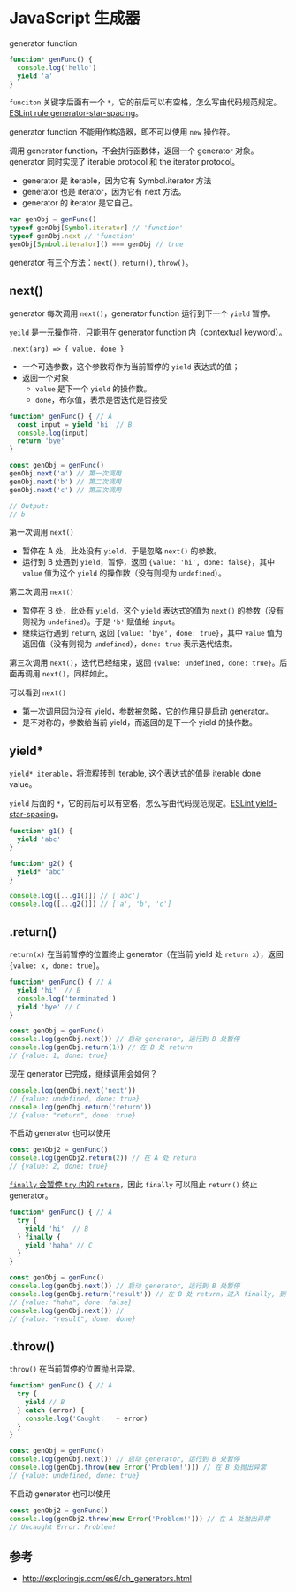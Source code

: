 # JavaScript 生成器

generator function

```js
function* genFunc() {
  console.log('hello')
  yield 'a'
}
```

`funciton` 关键字后面有一个 `*`，它的前后可以有空格，怎么写由代码规范规定。[ESLint rule generator-star-spacing](http://eslint.org/docs/rules/generator-star-spacing)。

generator function 不能用作构造器，即不可以使用 `new` 操作符。

调用 generator function，不会执行函数体，返回一个 generator 对象。generator 同时实现了 iterable protocol 和 the iterator protocol。

- generator 是 iterable，因为它有 Symbol.iterator 方法
- generator 也是 iterator，因为它有 next 方法。
- generator 的 iterator 是它自己。

```js
var genObj = genFunc()
typeof genObj[Symbol.iterator] // 'function'
typeof genObj.next // 'function'
genObj[Symbol.iterator]() === genObj // true
```

generator 有三个方法：`next()`, `return()`, `throw()`。

## next()

generator 每次调用 `next()`，generator function 运行到下一个 `yield` 暂停。

`yeild` 是一元操作符，只能用在 generator function 内（contextual keyword）。

`.next(arg) => { value, done }`

- 一个可选参数，这个参数将作为当前暂停的 `yield` 表达式的值；
- 返回一个对象
  - `value` 是下一个 `yield` 的操作数。
  - `done`，布尔值，表示是否迭代是否接受

```js
function* genFunc() { // A
  const input = yield 'hi' // B
  console.log(input)
  return 'bye'
}

const genObj = genFunc()
genObj.next('a') // 第一次调用
genObj.next('b') // 第二次调用
genObj.next('c') // 第三次调用

// Output:
// b
```

第一次调用 `next()`

- 暂停在 A 处，此处没有 `yield`，于是忽略 `next()` 的参数。
- 运行到 B 处遇到 `yield`，暂停，返回 `{value: 'hi', done: false}`，其中 `value` 值为这个 `yield` 的操作数（没有则视为 `undefined`）。

第二次调用 `next()`

- 暂停在 B 处，此处有 `yield`，这个 `yield` 表达式的值为 `next()` 的参数（没有则视为 `undefined`）。于是 `'b'` 赋值给 `input`。
- 继续运行遇到 `return`, 返回 `{value: 'bye', done: true}`，其中 `value` 值为返回值（没有则视为 `undefined`），`done: true` 表示迭代结束。

第三次调用 `next()`，迭代已经结束，返回 `{value: undefined, done: true}`。后面再调用 `next()`，同样如此。

可以看到 `next()`

- 第一次调用因为没有 yield，参数被忽略，它的作用只是启动 generator。
- 是不对称的，参数给当前 yield，而返回的是下一个 yield 的操作数。

## yield*

`yield* iterable`，将流程转到 iterable, 这个表达式的值是 iterable done value。

`yield` 后面的 `*`，它的前后可以有空格，怎么写由代码规范规定。[ESLint yield-star-spacing](http://eslint.org/docs/rules/yield-star-spacing)。

```js
function* g1() {
  yield 'abc'
}

function* g2() {
  yield* 'abc'
}

console.log([...g1()]) // ['abc']
console.log([...g2()]) // ['a', 'b', 'c']
```

## .return()

`return(x)` 在当前暂停的位置终止 generator（在当前 yield 处 `return x`），返回 `{value: x, done: true}`。

```js
function* genFunc() { // A
  yield 'hi'  // B
  console.log('terminated')
  yield 'bye' // C
}

const genObj = genFunc()
console.log(genObj.next()) // 启动 generator, 运行到 B 处暂停
console.log(genObj.return(1)) // 在 B 处 return
// {value: 1, done: true}
```

现在 generator 已完成，继续调用会如何？

```js
console.log(genObj.next('next'))
// {value: undefined, done: true}
console.log(genObj.return('return'))
// {value: "return", done: true}
```

不启动 generator 也可以使用

```js
const genObj2 = genFunc()
console.log(genObj2.return(2)) // 在 A 处 return
// {value: 2, done: true}
```

[`finally` 会暂停 `try` 内的 `return`](exceptions/try.md)，因此 `finally` 可以阻止 `return()` 终止 generator。

```js
function* genFunc() { // A
  try {
    yield 'hi'  // B
  } finally {
    yield 'haha' // C
  }
}

const genObj = genFunc()
console.log(genObj.next()) // 启动 generator, 运行到 B 处暂停
console.log(genObj.return('result')) // 在 B 处 return，进入 finally, 到 C 处暂停
// {value: "haha", done: false}
console.log(genObj.next()) //
// {value: "result", done: done}
```

## .throw()

`throw()` 在当前暂停的位置抛出异常。

```js
function* genFunc() { // A
  try {
    yield // B
  } catch (error) {
    console.log('Caught: ' + error)
  }
}

const genObj = genFunc()
console.log(genObj.next()) // 启动 generator, 运行到 B 处暂停
console.log(genObj.throw(new Error('Problem!'))) // 在 B 处抛出异常
// {value: undefined, done: true}
```

不启动 generator 也可以使用

```js
const genObj2 = genFunc()
console.log(genObj2.throw(new Error('Problem!'))) // 在 A 处抛出异常
// Uncaught Error: Problem!
```

## 参考

- <http://exploringjs.com/es6/ch_generators.html>

